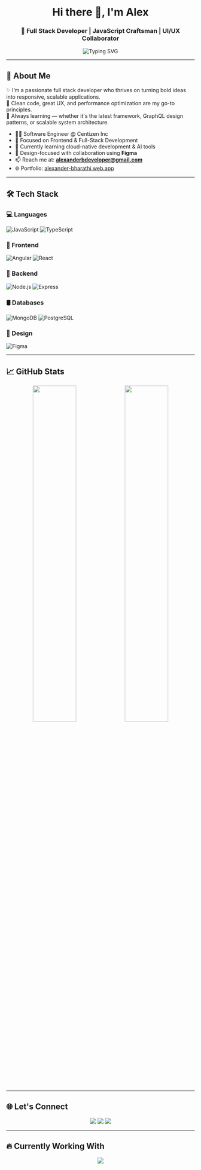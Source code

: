 <!-- GitHub Profile README for Alex -->

<h1 align="center">Hi there 👋, I'm Alex</h1>
<h3 align="center">🚀 Full Stack Developer | JavaScript Craftsman | UI/UX Collaborator</h3>

<p align="center">
  <img src="https://readme-typing-svg.demolab.com?font=Fira+Code&pause=1000&center=true&width=435&lines=Code.+Create.+Innovate." alt="Typing SVG" />
</p>

---

## 💫 About Me

✨ I’m a passionate full stack developer who thrives on turning bold ideas into responsive, scalable applications.  
🎯 Clean code, great UX, and performance optimization are my go-to principles.  
🧠 Always learning — whether it's the latest framework, GraphQL design patterns, or scalable system architecture.

- 🧑‍💻 Software Engineer @ Centizen Inc
- 🎯 Focused on Frontend & Full-Stack Development
- 🌱 Currently learning cloud-native development & AI tools
- 🎨 Design-focused with collaboration using **Figma**
- 📫 Reach me at: **alexanderbdeveloper@gmail.com**  
- 🌐 Portfolio: [alexander-bharathi.web.app](https://alexander-bharathi.web.app)

---

## 🛠️ Tech Stack

### 💻 Languages
![JavaScript](https://img.shields.io/badge/-JavaScript-F7DF1E?style=for-the-badge&logo=javascript&logoColor=black)
![TypeScript](https://img.shields.io/badge/-TypeScript-3178C6?style=for-the-badge&logo=typescript&logoColor=white)

### 🧩 Frontend
![Angular](https://img.shields.io/badge/-Angular-DD0031?style=for-the-badge&logo=angular&logoColor=white)
![React](https://img.shields.io/badge/-React-61DAFB?style=for-the-badge&logo=react&logoColor=black)

### 🚀 Backend
![Node.js](https://img.shields.io/badge/-Node.js-339933?style=for-the-badge&logo=node.js&logoColor=white)
![Express](https://img.shields.io/badge/-Express-000000?style=for-the-badge&logo=express&logoColor=white)

### 🛢️ Databases
![MongoDB](https://img.shields.io/badge/-MongoDB-47A248?style=for-the-badge&logo=mongodb&logoColor=white)
![PostgreSQL](https://img.shields.io/badge/-PostgreSQL-336791?style=for-the-badge&logo=postgresql&logoColor=white)

### 🎨 Design
![Figma](https://img.shields.io/badge/-Figma-F24E1E?style=for-the-badge&logo=figma&logoColor=white)

---

## 📈 GitHub Stats

<p align="center">
  <img width="48%" src="https://github-readme-stats.vercel.app/api?username=alexander-bharathi&show_icons=true&theme=radical" />
  <img width="48%" src="https://github-readme-streak-stats.herokuapp.com/?user=alexander-bharathi&theme=radical" />
</p>

---

## 🌐 Let's Connect

<p align="center">
  <a href="https://www.linkedin.com/in/alexander-bharathi/"><img src="https://img.shields.io/badge/LinkedIn-blue?style=for-the-badge&logo=linkedin&logoColor=white" /></a>
  <a href="mailto:alexanderbdeveloper@gmail.com"><img src="https://img.shields.io/badge/Gmail-D14836?style=for-the-badge&logo=gmail&logoColor=white" /></a>
  <a href="https://alexander-bharathi.web.app"><img src="https://img.shields.io/badge/Portfolio-000000?style=for-the-badge&logo=web&logoColor=white" /></a>
</p>

---

## 🔥 Currently Working With

<p align="center">
  <img src="https://skillicons.dev/icons?i=angular,react,nodejs,express,mongodb,postgres,ts,js,figma" />
</p>
